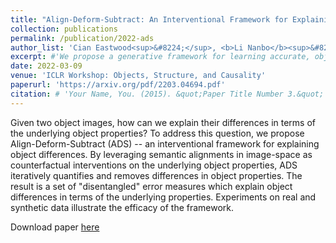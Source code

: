 ```yaml
---
title: "Align-Deform-Subtract: An Interventional Framework for Explaining Object Differences"
collection: publications
permalink: /publication/2022-ads
author_list: 'Cian Eastwood<sup>&#8224;</sup>, <b>Li Nanbo</b><sup>&#8224;</sup>, Christopher KI Williams'
excerpt: #'We propose a generative framework for learning accurate, object-centric scene representations from multiple views.'
date: 2022-03-09
venue: 'ICLR Workshop: Objects, Structure, and Causality'
paperurl: 'https://arxiv.org/pdf/2203.04694.pdf'
citation: # 'Your Name, You. (2015). &quot;Paper Title Number 3.&quot; <i>Journal 1</i>. 1(3).'
---
```


<!-- [Download paper here](https://arxiv.org/pdf/2111.05393.pdf) -->

Given two object images, how can we explain their differences in terms of the underlying object properties? To address this question, we propose Align-Deform-Subtract (ADS) -- an interventional framework for explaining object differences. By leveraging semantic alignments in image-space as counterfactual interventions on the underlying object properties, ADS iteratively quantifies and removes differences in object properties. The result is a set of "disentangled" error measures which explain object differences in terms of the underlying properties. Experiments on real and synthetic data illustrate the efficacy of the framework.

Download paper [here](https://arxiv.org/pdf/2203.04694.pdf)
